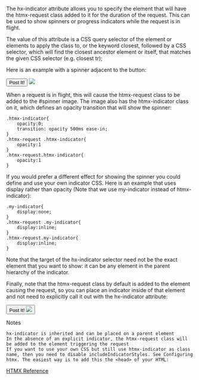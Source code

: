 The hx-indicator attribute allows you to specify the element that will have the htmx-request class added to it for the duration of the request. This can be used to show spinners or progress indicators while the request is in flight.

The value of this attribute is a CSS query selector of the element or elements to apply the class to, or the keyword closest, followed by a CSS selector, which will find the closest ancestor element or itself, that matches the given CSS selector (e.g. closest tr);

Here is an example with a spinner adjacent to the button:

<div>
    <button hx-post="/example" hx-indicator="#spinner">
        Post It!
    </button>
    <img  id="spinner" class="htmx-indicator" src="/img/bars.svg"/>
</div>

When a request is in flight, this will cause the htmx-request class to be added to the #spinner image. The image also has the htmx-indicator class on it, which defines an opacity transition that will show the spinner:

    .htmx-indicator{
        opacity:0;
        transition: opacity 500ms ease-in;
    }
    .htmx-request .htmx-indicator{
        opacity:1
    }
    .htmx-request.htmx-indicator{
        opacity:1
    }

If you would prefer a different effect for showing the spinner you could define and use your own indicator CSS. Here is an example that uses display rather than opacity (Note that we use my-indicator instead of htmx-indicator):

    .my-indicator{
        display:none;
    }
    .htmx-request .my-indicator{
        display:inline;
    }
    .htmx-request.my-indicator{
        display:inline;
    }

Note that the target of the hx-indicator selector need not be the exact element that you want to show: it can be any element in the parent hierarchy of the indicator.

Finally, note that the htmx-request class by default is added to the element causing the request, so you can place an indicator inside of that element and not need to explicitly call it out with the hx-indicator attribute:

<button hx-post="/example">
    Post It!
   <img  class="htmx-indicator" src="/img/bars.svg"/>
</button>

Notes

    hx-indicator is inherited and can be placed on a parent element
    In the absence of an explicit indicator, the htmx-request class will be added to the element triggering the request
    If you want to use your own CSS but still use htmx-indicator as class name, then you need to disable includeIndicatorStyles. See Configuring htmx. The easiest way is to add this the <head> of your HTML:

<meta name="htmx-config" content='{"includeIndicatorStyles": false}'>


[HTMX Reference](https://htmx.org/attributes/hx-indicator/)
